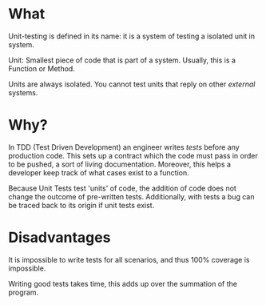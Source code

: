 # What
Unit-testing is defined in its name: it is a system of testing a isolated unit in system.

Unit: Smallest piece of code that is part of a system. Usually, this is a Function or Method.

Units are always isolated. You cannot test units that reply on other *external* systems.

# Why?
In TDD (Test Driven Development) an engineer writes *tests* before any production code. This sets up a contract which the code must pass in order to be pushed, a sort of living documentation. Moreover, this helps a developer keep track of what cases exist to a function. 

Because Unit Tests test 'units' of code, the addition of code does not change the outcome of pre-written tests. Additionally, with tests a bug can be traced back to its origin if unit tests exist. 

# Disadvantages
It is impossible to write tests for all scenarios, and thus 100% coverage is impossible. 

Writing good tests takes time, this adds up over the summation of the program. 